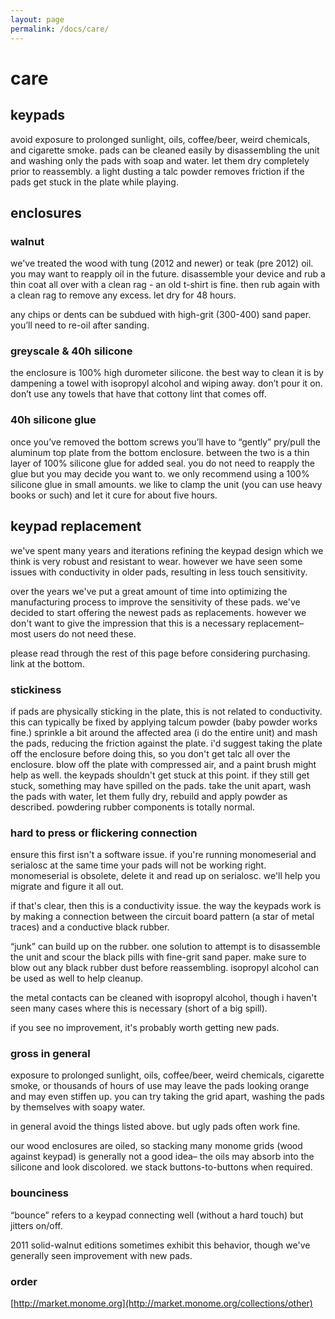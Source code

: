 ```yaml
---
layout: page
permalink: /docs/care/
---
```


# care

## keypads

avoid exposure to prolonged sunlight, oils, coffee/beer, weird chemicals, and cigarette smoke. pads can be cleaned easily by disassembling the unit and washing only the pads with soap and water. let them dry completely prior to reassembly. a light dusting a talc powder removes friction if the pads get stuck in the plate while playing.

## enclosures

### walnut

we've treated the wood with tung (2012 and newer) or teak (pre 2012) oil. you may want to reapply oil in the future. disassemble your device and rub a thin coat all over with a clean rag - an old t-shirt is fine. then rub again with a clean rag to remove any excess. let dry for 48 hours.

any chips or dents can be subdued with high-grit (300-400) sand paper. you’ll need to re-oil after sanding.

### greyscale & 40h silicone

the enclosure is 100% high durometer silicone. the best way to clean it is by dampening a towel with isopropyl alcohol and wiping away. don’t pour it on. don’t use any towels that have that cottony lint that comes off.

### 40h silicone glue

once you’ve removed the bottom screws you’ll have to “gently” pry/pull the aluminum top plate from the bottom enclosure. between the two is a thin layer of 100% silicone glue for added seal. you do not need to reapply the glue but you may decide you want to. we only recommend using a 100% silicone glue in small amounts. we like to clamp the unit (you can use heavy books or such) and let it cure for about five hours.

## keypad replacement

we've spent many years and iterations refining the keypad design which we think is very robust and resistant to wear. however we have seen some issues with conductivity in older pads, resulting in less touch sensitivity.

over the years we've put a great amount of time into optimizing the manufacturing process to improve the sensitivity of these pads. we've decided to start offering the newest pads as replacements. however we don't want to give the impression that this is a necessary replacement– most users do not need these.

please read through the rest of this page before considering purchasing. link at the bottom.

### stickiness

if pads are physically sticking in the plate, this is not related to conductivity. this can typically be fixed by applying talcum powder (baby powder works fine.) sprinkle a bit around the affected area (i do the entire unit) and mash the pads, reducing the friction against the plate. i'd suggest taking the plate off the enclosure before doing this, so you don't get talc all over the enclosure. blow off the plate with compressed air, and a paint brush might help as well. the keypads shouldn't get stuck at this point. if they still get stuck, something may have spilled on the pads. take the unit apart, wash the pads with water, let them fully dry, rebuild and apply powder as described. powdering rubber components is totally normal.

### hard to press or flickering connection

ensure this first isn't a software issue. if you're running monomeserial and serialosc at the same time your pads will not be working right. monomeserial is obsolete, delete it and read up on serialosc. we'll help you migrate and figure it all out.

if that's clear, then this is a conductivity issue. the way the keypads work is by making a connection between the circuit board pattern (a star of metal traces) and a conductive black rubber.

“junk” can build up on the rubber. one solution to attempt is to disassemble the unit and scour the black pills with fine-grit sand paper. make sure to blow out any black rubber dust before reassembling. isopropyl alcohol can be used as well to help cleanup.

the metal contacts can be cleaned with isopropyl alcohol, though i haven't seen many cases where this is necessary (short of a big spill).

if you see no improvement, it's probably worth getting new pads.

### gross in general

exposure to prolonged sunlight, oils, coffee/beer, weird chemicals, cigarette smoke, or thousands of hours of use may leave the pads looking orange and may even stiffen up. you can try taking the grid apart, washing the pads by themselves with soapy water.

in general avoid the things listed above. but ugly pads often work fine.

our wood enclosures are oiled, so stacking many monome grids (wood against keypad) is generally not a good idea– the oils may absorb into the silicone and look discolored. we stack buttons-to-buttons when required.

### bounciness

“bounce” refers to a keypad connecting well (without a hard touch) but jitters on/off.

2011 solid-walnut editions sometimes exhibit this behavior, though we've generally seen improvement with new pads.

### order

[http://market.monome.org](http://market.monome.org/collections/other)
